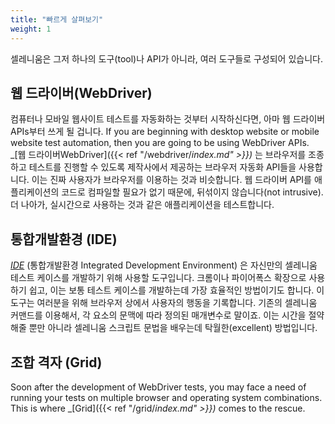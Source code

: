 ```yaml
---
title: "빠르게 살펴보기"
weight: 1
---
```

셀레니움은 그저 하나의 도구(tool)나 API가 아니라, 여러 도구들로 구성되어 있습니다.

## 웹 드라이버(WebDriver)

컴퓨터나 모바일 웹사이트 테스트를 자동화하는 것부터 시작하신다면, 아마 웹 드라이버 APIs부터 쓰게 될 겁니다. 
If you are beginning with desktop website or mobile website test automation, then you
are going to be using WebDriver APIs. _[웹 드라이버WebDriver]({{< ref "/webdriver/_index.md" >}})_ 
는 브라우저를 조종하고 테스트를 진행할 수 있도록 제작사에서 제공하는 브라우저 자동화 API들을 사용합니다. 이는 진짜 사용자가 브라우저를 이용하는 것과 비슷합니다. 웹 드라이버 API를 애플리케이션의 코드로 컴파일할 필요가 없기 때문에, 뒤섞이지 않습니다(not intrusive). 더 나아가, 실시간으로 사용하는 것과 같은 애플리케이션을 테스트합니다.

## 통합개발환경 (IDE)

_[IDE](https://selenium.dev/selenium-ide)_ (통합개발환경 Integrated Development Environment) 
은 자신만의 셀레니움 테스트 케이스를 개발하기 위해 사용할 도구입니다.
크롬이나 파이어폭스 확장으로 사용하기 쉽고, 이는 보통 테스트 케이스를 개발하는데 가장 효율적인 방법이기도 합니다. 이 도구는 여러분을 위해 브라우저 상에서 사용자의 행동을 기록합니다. 기존의 셀레니움 커맨드를 이용해서, 각 요소의 문맥에 따라 정의된 매개변수로 말이죠. 이는 시간을 절약해줄 뿐만 아니라 셀레니움 스크립트 문법을 배우는데 탁월한(excellent) 방법입니다.

## 조합 격자 (Grid)

Soon after the development of WebDriver tests, you may face a need of
running your tests on multiple browser and operating system combinations.
This is where _[Grid]({{< ref "/grid/_index.md" >}})_ comes to the rescue.
